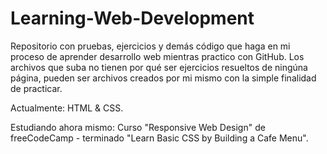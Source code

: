 # Learning-Web-Development
Repositorio con pruebas, ejercicios y demás código que haga en mi proceso de aprender desarrollo web mientras practico con GitHub. Los archivos que suba no tienen por qué ser ejercicios resueltos de ningúna página, pueden ser archivos creados por mi mismo con la simple finalidad de practicar.

Actualmente: HTML &amp; CSS.

Estudiando ahora mismo: Curso "Responsive Web Design" de freeCodeCamp - terminado "Learn Basic CSS by Building a Cafe Menu".
